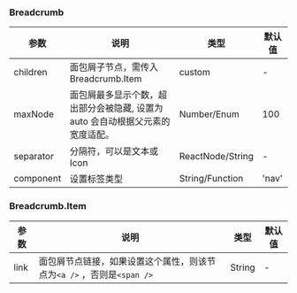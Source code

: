 ### Breadcrumb

| 参数        | 说明                                          | 类型               | 默认值   |
| --------- | ------------------------------------------- | ---------------- | ----- |
| children  | 面包屑子节点，需传入 Breadcrumb.Item                  | custom           | -     |
| maxNode   | 面包屑最多显示个数，超出部分会被隐藏, 设置为 auto 会自动根据父元素的宽度适配。 | Number/Enum      | 100   |
| separator | 分隔符，可以是文本或 Icon                             | ReactNode/String | -     |
| component | 设置标签类型                                      | String/Function  | 'nav' |

### Breadcrumb.Item

| 参数   | 说明                                           | 类型     | 默认值 |
| ---- | -------------------------------------------- | ------ | --- |
| link | 面包屑节点链接，如果设置这个属性，则该节点为`<a />` ，否则是`<span />` | String | -   |

